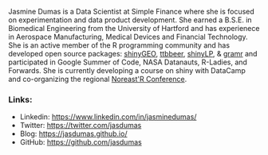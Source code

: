 Jasmine Dumas is a Data Scientist at Simple Finance where she is focused on experimentation and data product development. She earned a B.S.E. in Biomedical Engineering from the University of Hartford and has experienece in Aerospace Manufacturing, Medical Devices and Financial Technology. She is an active member of the R programming community and has developed open source packages: [shinyGEO](https://github.com/jasdumas/shinyGEO), [ttbbeer](https://github.com/jasdumas/ttbbeer), [shinyLP](https://github.com/jasdumas/shinyLP), & [gramr](https://github.com/ropenscilabs/gramr) and participated in Google Summer of Code, NASA Datanauts, R-Ladies, and Forwards. She is currently developing a course on shiny with DataCamp and co-organizing the regional [Noreast'R Conference](https://noreastrconf.com/).



### Links:

- Linkedin: https://www.linkedin.com/in/jasminedumas/
- Twitter: https://twitter.com/jasdumas
- Blog: https://jasdumas.github.io/
- GitHub: https://github.com/jasdumas
